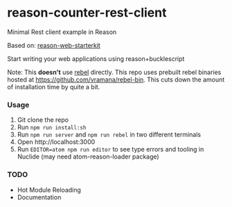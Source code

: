 # reason-counter-rest-client

Minimal Rest client example in Reason

Based on: [reason-web-starterkit](https://github.com/vramana/reason-web-starterkit)

Start writing your web applications using reason+bucklescript

Note: This **doesn't** use [rebel](https://github.com/reasonml/rebel) directly. This repo uses prebuilt rebel binaries hosted at https://github.com/vramana/rebel-bin. This cuts down the amount of installation time by quite a bit.

### Usage

1. Git clone the repo
2. Run `npm run install:sh`
3. Run `npm run server` and `npm run rebel` in two different terminals
4. Open http://localhost:3000
5. Run `EDITOR=atom npm run editor` to see type errors and tooling in Nuclide (may need atom-reason-loader package)

### TODO

- Hot Module Reloading  
- Documentation
